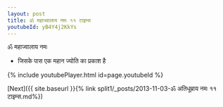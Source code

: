 ```yaml
---
layout: post
title: ॐ महाज्वालाय नमः ११ टाइम्स
youtubeId: yB4Y4j2KkYs
---
```

 
 
 ॐ महाज्वालाय नमः  
 
 -  जिसके पास एक महान ज्योति का प्रकाश है 
 
  
 
  
 
 
 
 
 
 


{% include youtubePlayer.html id=page.youtubeId %}
 
[Next]({{ site.baseurl }}{% link  split1/_posts/2013-11-03-ॐ अतिधूम्राय नमः ११ टाइम्स.md%})
 

